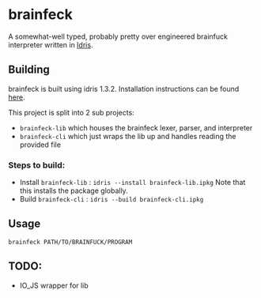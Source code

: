 # brainfeck

A somewhat-well typed, probably pretty over engineered
brainfuck interpreter written in [Idris](https://www.idris-lang.org).

## Building

brainfeck is built using idris 1.3.2. Installation instructions
can be found [here](https://www.idris-lang.org/download/).

This project is split into 2 sub projects:

- `brainfeck-lib`
  which houses the brainfeck lexer, parser, and interpreter
- `brainfeck-cli`
  which just wraps the lib up and handles reading the provided file
  
### Steps to build:

- Install `brainfeck-lib` : `idris --install brainfeck-lib.ipkg`
  Note that this installs the package globally.
- Build `brainfeck-cli` : `idris --build brainfeck-cli.ipkg`

## Usage

`brainfeck PATH/TO/BRAINFUCK/PROGRAM`

## TODO:

- IO_JS wrapper for lib

